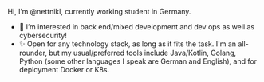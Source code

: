 Hi, I’m @nettnikl, currently working student in Germany.

- 👀 I’m interested in back end/mixed development and dev ops as well as cybersecurity!
- ✨ Open for any technology stack, as long as it fits the task. I'm an all-rounder, but my usual/preferred tools include Java/Kotlin, Golang, Python (some other languages I speak are German and English), and for deployment Docker or K8s.

<!---
nettnikl/nettnikl is a ✨ special ✨ repository because its `README.md` (this file) appears on your GitHub profile.
You can click the Preview link to take a look at your changes.
--->
